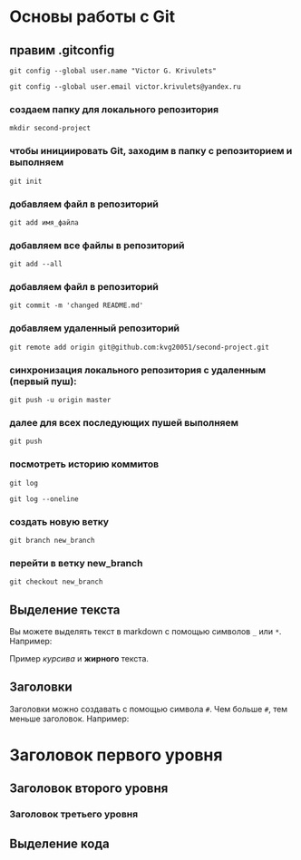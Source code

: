 # Основы работы с Git

## правим .gitconfig
```
git config --global user.name "Victor G. Krivulets"
```
```
git config --global user.email victor.krivulets@yandex.ru
```
### создаем папку для локального репозитория
```
mkdir second-project
```
### чтобы инициировать Git, заходим в папку с репозиторием и выполняем
```
git init
```
### добавляем файл в репозиторий
```
git add имя_файла
```
### добавляем все файлы в репозиторий
```
git add --all
```
### добавляем файл в репозиторий
```
git commit -m 'changed README.md'
```
### добавляем удаленный репозиторий
```
git remote add origin git@github.com:kvg20051/second-project.git
```
### синхронизация локального репозитория с удаленным (первый пуш):
```
git push -u origin master
```
### далее для всех последующих пушей выполняем
```
git push
```
### посмотреть историю коммитов
```
git log
```
```
git log --oneline
```
### создать новую ветку
```
git branch new_branch
```
### перейти в ветку new_branch
```
git checkout new_branch
```






## Выделение текста

Вы можете выделять текст в markdown с помощью символов `_` или `*`. Например:

Пример _курсива_ и **жирного** текста.

## Заголовки

Заголовки можно создавать с помощью символа `#`. Чем больше `#`, тем меньше заголовок. Например:

# Заголовок первого уровня
## Заголовок второго уровня
### Заголовок третьего уровня

## Выделение кода

